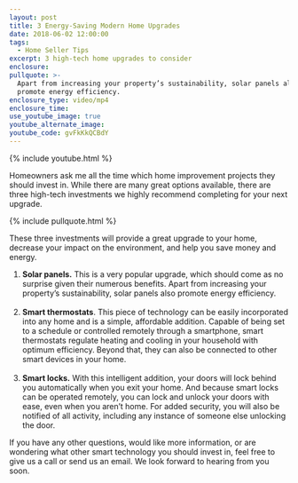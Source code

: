 ```yaml
---
layout: post
title: 3 Energy-Saving Modern Home Upgrades
date: 2018-06-02 12:00:00
tags:
  - Home Seller Tips
excerpt: 3 high-tech home upgrades to consider
enclosure:
pullquote: >-
  Apart from increasing your property’s sustainability, solar panels also
  promote energy efficiency.
enclosure_type: video/mp4
enclosure_time:
use_youtube_image: true
youtube_alternate_image:
youtube_code: gvFkKkQCBdY
---
```


{% include youtube.html %}

Homeowners ask me all the time which home improvement projects they should invest in. While there are many great options available, there are three high-tech investments we highly recommend completing for your next upgrade.

{% include pullquote.html %}

These three investments will provide a great upgrade to your home, decrease your impact on the environment, and help you save money and energy.

1. **Solar panels.**&nbsp;This is a very popular upgrade, which should come as no surprise given their numerous benefits. Apart from increasing your property’s sustainability, solar panels also promote energy efficiency. &nbsp;&nbsp;<br>&nbsp;
2. **Smart thermostats**. This piece of technology can be easily incorporated into any home and is a simple, affordable addition. Capable of being set to a schedule or controlled remotely through a smartphone, smart thermostats regulate heating and cooling in your household with optimum efficiency. Beyond that, they can also be connected to other smart devices in your home.<br>&nbsp;
3. **Smart locks.** With this intelligent addition, your doors will lock behind you automatically when you exit your home. And because smart locks can be operated remotely, you can lock and unlock your doors with ease, even when you aren’t home. For added security, you will also be notified of all activity, including any instance of someone else unlocking the door.

If you have any other questions, would like more information, or are wondering what other smart technology you should invest in, feel free to give us a call or send us an email. We look forward to hearing from you soon.